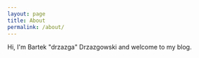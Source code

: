 ```yaml
---
layout: page
title: About
permalink: /about/
---
```


Hi, I'm Bartek "drzazga" Drzazgowski and welcome to my blog.
